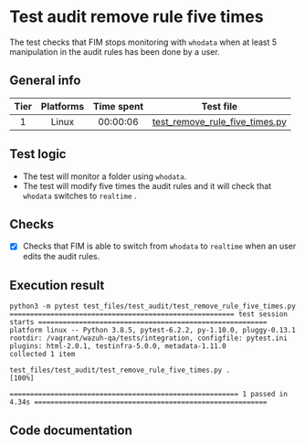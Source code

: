 # Test audit remove rule five times

The test checks that FIM stops monitoring with `whodata` when at least 5 manipulation in the audit rules has been done by a user.

## General info

| Tier | Platforms | Time spent| Test file |
|:--:|:--:|:--:|:--:|
| 1 | Linux | 00:00:06 | [test_remove_rule_five_times.py](../../../../../../tests/integration/test_fim/test_files/test_audit/test_remove_rule_five_times.py)|

## Test logic

- The test will monitor a folder using `whodata`.
- The test will modify five times the audit rules and it will check that `whodata` switches to `realtime` .

## Checks

- [x] Checks that FIM is able to switch from `whodata` to `realtime` when an user edits the audit rules.

## Execution result

```
python3 -m pytest test_files/test_audit/test_remove_rule_five_times.py
======================================================= test session starts ========================================================
platform linux -- Python 3.8.5, pytest-6.2.2, py-1.10.0, pluggy-0.13.1
rootdir: /vagrant/wazuh-qa/tests/integration, configfile: pytest.ini
plugins: html-2.0.1, testinfra-5.0.0, metadata-1.11.0
collected 1 item

test_files/test_audit/test_remove_rule_five_times.py .                                                                       [100%]

======================================================== 1 passed in 4.34s =========================================================
```

## Code documentation

<!-- ::: tests.integration.test_fim.test_files.test_audit.test_remove_rule_five_times -->
